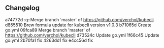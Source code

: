 ## Changelog

a74772d :q::Merge branch 'master' of https://github.com/verchol/kubecli
d855510 Brew formula update for kubecli version v1.0.3
b71065d Create go.yml
09fca89 Merge branch 'master' of https://github.com/verchol/kubecli
d73524c Update go.yml
1f66c45 Update go.yml
2b70fa1 fix
4263dd1 fix
e4cc56d fix

